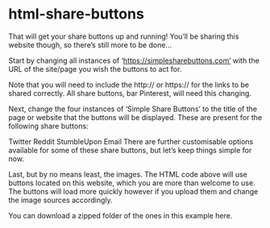 # html-share-buttons
That will get your share buttons up and running! You’ll be sharing this website though, so there’s still more to be done…

Start by changing all instances of ‘https://simplesharebuttons.com’ with the URL of the site/page you wish the buttons to act for.

Note that you will need to include the http:// or https:// for the links to be shared correctly. All share buttons, bar Pinterest, will need this changing.

Next, change the four instances of ‘Simple Share Buttons’ to the title of the page or website that the buttons will be displayed. These are present for the following share buttons:

Twitter
Reddit
StumbleUpon
Email
There are further customisable options available for some of these share buttons, but let’s keep things simple for now.

Last, but by no means least, the images. The HTML code above will use buttons located on this website, which you are more than welcome to use. The buttons will load more quickly however if you upload them and change the image sources accordingly.

You can download a zipped folder of the ones in this example here.
